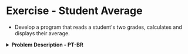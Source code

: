 # Exercise - Student Average
- Develop a program that reads a student's two grades, calculates and displays their average.

<details >
  <summary><b>Problem Description - PT-BR</b></summary>

- Desenvolva um programa que leia as duas notas de um aluno, calcule e mostre a sua média.

</details>

